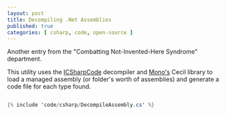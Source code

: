 ```yaml
---
layout: post
title: Decompiling .Net Assemblies
published: true
categories: [ csharp, code, open-source ]
---
```


Another entry from the "Combatting Not-Invented-Here Syndrome" department.

This utility uses the [ICSharpCode](http://www.icsharpcode.net/) decompiler 
and [Mono's](http://www.mono-project.com/Main_Page) Cecil library to load 
a managed assembly (or folder's worth of assemblies) and generate a code file 
for each type found.

```csharp

{% include 'code/csharp/DecompileAssembly.cs' %}

```


